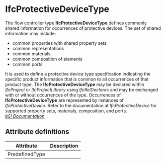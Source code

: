 IfcProtectiveDeviceType
=======================
The flow controller type **IfcProtectiveDeviceType** defines commonly shared
information for occurrences of protective devices. The set of shared
information may include:  
  
* common properties with shared property sets  
* common representations  
* common materials  
* common composition of elements  
* common ports  
  
It is used to define a protective device type specification indicating the
specific product information that is common to all occurrences of that product
type. The **IfcProtectiveDeviceType** may be declared within _IfcProject_ or
_IfcProjectLibrary_ using _IfcRelDeclares_ and may be exchanged with or
without occurrences of the type. Occurrences of **IfcProtectiveDeviceType**
are represented by instances of _IfcProtectiveDevice_. Refer to the
documentation at _IfcProtectiveDevice_ for supported property sets, materials,
composition, and ports.  
[ _bSI
Documentation_](https://standards.buildingsmart.org/IFC/DEV/IFC4_2/FINAL/HTML/schema/ifcelectricaldomain/lexical/ifcprotectivedevicetype.htm)


Attribute definitions
---------------------
| Attribute      | Description   |
|----------------|---------------|
| PredefinedType |               |

